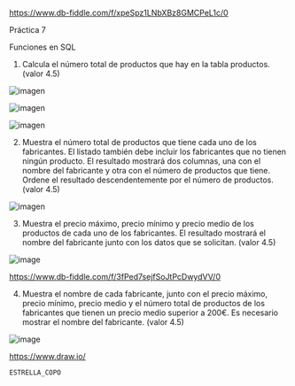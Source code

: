   https://www.db-fiddle.com/f/xpeSpz1LNbXBz8GMCPeL1c/0
  
   Práctica 7
   
   Funciones en SQL
   
   
  1. Calcula el número total de productos que hay en la tabla productos. (valor 4.5)
   
   
   ![imagen](https://user-images.githubusercontent.com/101213081/177865962-7f804e8d-fbed-49cd-b571-bfda7e80a1e1.png)
   
   ![imagen](https://user-images.githubusercontent.com/101213081/177866032-2e7e039d-aca7-4cda-9c89-b2f32c6e3c2e.png)
   
   ![imagen](https://user-images.githubusercontent.com/101213081/177866087-ee1c66db-0586-42d6-aa54-c61a86dafb72.png)



 2. Muestra el número total de productos que tiene cada uno de los fabricantes. El listado también debe incluir los fabricantes que no tienen ningún producto. El             resultado mostrará dos columnas, una con el nombre del fabricante y otra con el número de productos que tiene. Ordene el resultado descendentemente por el número de     productos. (valor 4.5)


  ![imagen](https://user-images.githubusercontent.com/101213081/177850064-c54af4fa-026c-4ac6-bf50-798e0b66a7b5.png)

   
   
  3. Muestra el precio máximo, precio mínimo y precio medio de los productos de cada
     uno de los fabricantes. El resultado mostrará el nombre del fabricante junto con los
     datos que se solicitan. (valor 4.5)
     
     


  


   ![image](https://user-images.githubusercontent.com/101213081/177852953-d71c7794-cf47-4352-abcb-5df483de5898.png)


    
  
   
      
  https://www.db-fiddle.com/f/3fPed7sejfSoJtPcDwydVV/0
    
      
 4.  Muestra el nombre de cada fabricante, junto con el precio máximo, precio mínimo, precio medio y el número total de productos de los fabricantes que tienen un          precio medio superior a 200€. Es necesario mostrar el nombre del fabricante. (valor 4.5)

   
   
   ![image](https://user-images.githubusercontent.com/101213081/177861961-648721d8-88de-4daf-8236-9c9382cd765e.png)

   
  
   https://www.draw.io/
   
    ESTRELLA_COPO
    
 
